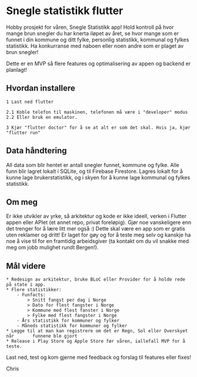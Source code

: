 # Snegle statistikk flutter

Hobby prosjekt for våren, Snegle Statistikk app! Hold kontroll på hvor mange brun snegler du har knerta iløpet av året, se hvor mange som er funnet i din kommune og ditt fylke, personlig statistikk, kommunal og fylkes statistikk. Ha konkurranse med naboen eller noen andre som er plaget av brun snegler!

Dette er en MVP så flere features og optimalisering av appen og backend er planlagt!

## Hvordan installere

    1 Last ned flutter

    2.1 Koble telefon til maskinen, telefonen må være i "developer" modus 
    2.2 Eller bruk en emulator.

    3 Kjør "flutter doctor" for å se at alt er som det skal. Hvis ja, kjør "flutter run"

## Data håndtering

All data som blir hentet er antall snegler funnet, kommune og fylke. Alle funn blir lagret lokalt i SQLite, og til Firebase Firestore. Lagres lokalt for å kunne lage brukerstatistikk, og i skyen for å kunne lage kommunal og fylkes statistikk.

## Om meg

Er ikke utvikler av yrke, så arkitektur og kode er ikke ideell, verken i Flutter appen eller APIet (et annet repo, privat foreløpig). Gjør noe vanskeligere enn det trenger for å lære litt mer også :) Dette skal være en app som er gratis uten reklamer og dritt! Er laget for gøy og for å teste meg selv og kanskje ha noe å vise til for en framtidig arbeidsgiver (ta kontakt om du vil snakke med meg om jobb mulighet rundt Bergen!).

## Mål videre

    * Redesign av arkitektur, bruke BLoC eller Provider for å holde rede på state i app.
    * Flere statistikker:
        - Funfacts:
            > Snitt fangst per dag i Norge
            > Dato for flest fangster i Norge
            > Kommune med flest fanster i Norge
            > Fylke med flest fangster i Norge
        - Års statistikk for kommuner og fylker
        - Måneds statistikk for kommuner og fylker
    * Legge til at man kan registrere om det er Regn, Sol eller Overskyet når       funnene ble gjort
    * Release i Play Store og Apple Store før våren, iallefall MVP for å teste.

Last ned, test og kom gjerne med feedback og forslag til features eller fixes!

Chris

